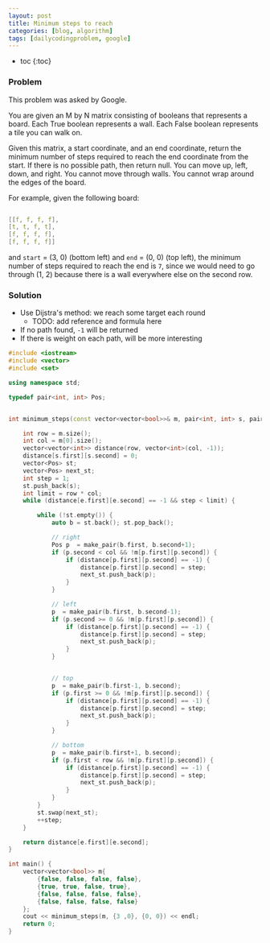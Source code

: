 ```yaml
---
layout: post
title: Minimum steps to reach
categories: [blog, algorithm]
tags: [dailycodingproblem, google]
---
```


+ toc
{:toc}

### Problem

This problem was asked by Google.

You are given an M by N matrix consisting of booleans that represents a board.
Each True boolean represents a wall. Each False boolean represents a tile you can walk on.

Given this matrix, a start coordinate, and an end coordinate, return the minimum number of
steps required to reach the end coordinate from the start. If there is no possible path,
then return null. You can move up, left, down, and right. You cannot move through walls.
You cannot wrap around the edges of the board.

For example, given the following board:

```cpp

[[f, f, f, f],
[t, t, f, t],
[f, f, f, f],
[f, f, f, f]]
```

and `start` = (3, 0) (bottom left) and `end` = (0, 0) (top left), the minimum number of steps
required to reach the end is `7`, since we would need to go through (1, 2) because there is a
wall everywhere else on the second row.

### Solution

+ Use Dijstra's method: we reach some target each round
  + TODO: add reference and formula here
+ If no path found, `-1` will be returned
+ If there is weight on each path, will be more interesting

```cpp
#include <iostream>
#include <vector>
#include <set>

using namespace std;

typedef pair<int, int> Pos;


int minimum_steps(const vector<vector<bool>>& m, pair<int, int> s, pair<int, int> e) {

    int row = m.size();
    int col = m[0].size();
    vector<vector<int>> distance(row, vector<int>(col, -1));
    distance[s.first][s.second] = 0;
    vector<Pos> st;
    vector<Pos> next_st;
    int step = 1;
    st.push_back(s);
    int limit = row * col;
    while (distance[e.first][e.second] == -1 && step < limit) {

        while (!st.empty()) {
            auto b = st.back(); st.pop_back();

            // right
            Pos p  = make_pair(b.first, b.second+1);
            if (p.second < col && !m[p.first][p.second]) {
                if (distance[p.first][p.second] == -1) {
                    distance[p.first][p.second] = step;
                    next_st.push_back(p);
                }
            }

            // left
            p  = make_pair(b.first, b.second-1);
            if (p.second >= 0 && !m[p.first][p.second]) {
                if (distance[p.first][p.second] == -1) {
                    distance[p.first][p.second] = step;
                    next_st.push_back(p);
                }
            }


            // top
            p  = make_pair(b.first-1, b.second);
            if (p.first >= 0 && !m[p.first][p.second]) {
                if (distance[p.first][p.second] == -1) {
                    distance[p.first][p.second] = step;
                    next_st.push_back(p);
                }
            }

            // bottom
            p  = make_pair(b.first+1, b.second);
            if (p.first < row && !m[p.first][p.second]) {
                if (distance[p.first][p.second] == -1) {
                    distance[p.first][p.second] = step;
                    next_st.push_back(p);
                }
            }
        }
        st.swap(next_st);
        ++step;
    }

    return distance[e.first][e.second];
}

int main() {
    vector<vector<bool>> m{
        {false, false, false, false},
        {true, true, false, true},
        {false, false, false, false},
        {false, false, false, false}
    };
    cout << minimum_steps(m, {3 ,0}, {0, 0}) << endl;
    return 0;
}

```
